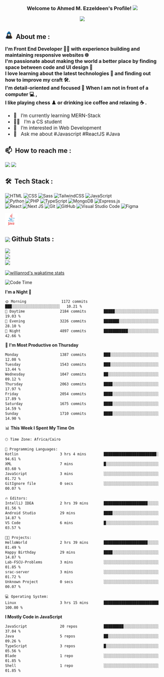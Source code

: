 <h3 align="center">
  Welcome to Ahmed M. Ezzeldeen's Profile!
  <img src="https://media.giphy.com/media/hvRJCLFzcasrR4ia7z/giphy.gif" width="28">
</h3>

<!-- Typing SVG by DenverCoder1 - https://github.com/DenverCoder1/readme-typing-svg -->
<p align="center">
  <a href="https://github.com/DenverCoder1/readme-typing-svg"><img src="https://readme-typing-svg.herokuapp.com/?lines=I'm%20Junior%20Software%20Engineer%20👨‍💻;I'm%20Front-End%20developer;Always%20learning%20new%20things&font=Fira%20Code&center=true&width=440&height=45&color=2196f3&vCenter=true&size=24"></a>
</p>

## <img src ="https://github.com/0xAbdulKhalid/0xAbdulKhalid/raw/main/assets/mdImages/about_me.gif" width=25px> &nbsp;About me :

<p Style="font-size:16px; font-weight:bold; ">
I'm Front End Developer 🧑‍💻 with experience building and maintaining responsive websites 🌐<br>
I'm passionate about making the world a better place by finding space between code and UI design 🎨<br>
I love learning about the latest technologies 🚀 and finding out how to improve my craft 🛠️.<br> I'm detail-oriented and focused 🤏 
When I am not in front of a computer 💻️ ,<br> I like playing chess ♟️ or drinking ice coffee and relaxing ☕️ .
</p>

<ul style="font-size:16px">
<li>🌱 &nbsp; I’m currently learning MERN-Stack</li>
<li>👨‍💻 &nbsp; I’m a CS student</li>
<li>👀 &nbsp; I’m interested in Web Development</li>
<li>💬 &nbsp; Ask me about #Javascript #ReactJS #Java</li>
</ul>

## 📫 &nbsp;How to reach me :

<a href="https://www.linkedin.com/in/ahmed3zzeldeen/" target="_blank"><img src="https://img.shields.io/badge/-Ahmed%20M.%20Ezzeldeen-0077B5?style=for-the-badge&logo=Linkedin&logoColor=white"/></a>
<a href="https://telegram.me/Ahmed3zzeldeen" target="_blank"><img src="https://img.shields.io/badge/-Ahmed%20M.%20Ezzeldeen-0077B5?style=for-the-badge&logo=Telegram&logoColor=white"/></a>

## 🛠 &nbsp;Tech Stack :

![HTML](https://img.shields.io/badge/HTML5-E34F26?style=for-the-badge&logo=html5&logoColor=white) ![CSS](https://img.shields.io/badge/CSS3-1572B6?style=for-the-badge&logo=css3&logoColor=white) ![Sass](https://img.shields.io/badge/Sass-CC6699?style=for-the-badge&logo=sass&logoColor=white) ![TailwindCSS](https://img.shields.io/badge/tailwindcss-%2338B2AC.svg?style=for-the-badge&logo=tailwind-css&logoColor=white) ![JavaScript](https://img.shields.io/badge/JavaScript-323330?style=for-the-badge&logo=javascript&logoColor=F7DF1E) </br> ![Python](https://img.shields.io/badge/Python-FFD43B?style=for-the-badge&logo=python&logoColor=blue) ![PHP](https://img.shields.io/badge/PHP-777BB4?style=for-the-badge&logo=php&logoColor=white) ![TypeScript](https://img.shields.io/badge/typescript-%23007ACC.svg?style=for-the-badge&logo=typescript&logoColor=white) ![MongoDB](https://img.shields.io/badge/MongoDB-%234ea94b.svg?style=for-the-badge&logo=mongodb&logoColor=white) ![Express.js](https://img.shields.io/badge/express.js-%23404d59.svg?style=for-the-badge&logo=express&logoColor=%2361DAFB) </br> ![React](https://img.shields.io/badge/react-%2320232a.svg?style=for-the-badge&logo=react&logoColor=%2361DAFB) ![Next JS](https://img.shields.io/badge/Next-black?style=for-the-badge&logo=next.js&logoColor=white) ![Git](https://img.shields.io/badge/GIT-E44C30?style=for-the-badge&logo=git&logoColor=white) ![GitHub](https://img.shields.io/badge/GitHub-100000?style=for-the-badge&logo=github&logoColor=white) ![Visual Studio Code](https://img.shields.io/badge/VSCode-0078D4?style=for-the-badge&logo=visual%20studio%20code&logoColor=white) ![Figma](https://img.shields.io/badge/figma-%23F24E1E.svg?style=for-the-badge&logo=figma&logoColor=white)&nbsp;

<a href="https://www.java.com" target="_blank"> <img src="https://raw.githubusercontent.com/devicons/devicon/master/icons/java/java-original-wordmark.svg" alt="java" width="40" height="40"/></a>

<!-- ![Figma](https://img.shields.io/badge/figma-05122A.svg?style=for-the-badge&logo=figma&logoColor=white) -->

## <img src = "https://media.giphy.com/media/iY8CRBdQXODJSCERIr/giphy.gif" align="center" width ="30px"> Github Stats :

![](https://github-readme-stats.vercel.app/api?username=Ahmed3zzeldeen&theme=tokyonight&hide_border=false&include_all_commits=false&count_private=false)<br/>
![](https://github-readme-streak-stats.herokuapp.com/?user=Ahmed3zzeldeen&theme=tokyonight&hide_border=false)<br/>
![](https://github-readme-stats.vercel.app/api/top-langs?username=Ahmed3zzeldeen&theme=tokyonight&hide_border=false&layout=compact&include_all_commits=true&count_private=false)<br/>

[![willianrod's wakatime stats](https://github-readme-stats.vercel.app/api/wakatime?username=ahmed3zzeldeen&layout=compact)](https://github.com/anuraghazra/github-readme-stats)

<!--START_SECTION:waka-->
![Code Time](http://img.shields.io/badge/Code%20Time-1%2C320%20hrs%2047%20mins-blue)

**I'm a Night 🦉** 

```text
🌞 Morning                1172 commits        ███░░░░░░░░░░░░░░░░░░░░░░   10.21 % 
🌆 Daytime                2184 commits        █████░░░░░░░░░░░░░░░░░░░░   19.03 % 
🌃 Evening                3226 commits        ███████░░░░░░░░░░░░░░░░░░   28.10 % 
🌙 Night                  4897 commits        ███████████░░░░░░░░░░░░░░   42.66 % 
```
📅 **I'm Most Productive on Thursday** 

```text
Monday                   1387 commits        ███░░░░░░░░░░░░░░░░░░░░░░   12.08 % 
Tuesday                  1543 commits        ███░░░░░░░░░░░░░░░░░░░░░░   13.44 % 
Wednesday                1047 commits        ██░░░░░░░░░░░░░░░░░░░░░░░   09.12 % 
Thursday                 2063 commits        ████░░░░░░░░░░░░░░░░░░░░░   17.97 % 
Friday                   2054 commits        ████░░░░░░░░░░░░░░░░░░░░░   17.89 % 
Saturday                 1675 commits        ████░░░░░░░░░░░░░░░░░░░░░   14.59 % 
Sunday                   1710 commits        ████░░░░░░░░░░░░░░░░░░░░░   14.90 % 
```


📊 **This Week I Spent My Time On** 

```text
🕑︎ Time Zone: Africa/Cairo

💬 Programming Languages: 
Kotlin                   3 hrs 4 mins        ████████████████████████░   94.61 % 
XML                      7 mins              █░░░░░░░░░░░░░░░░░░░░░░░░   03.60 % 
JavaScript               3 mins              ░░░░░░░░░░░░░░░░░░░░░░░░░   01.72 % 
GitIgnore file           0 secs              ░░░░░░░░░░░░░░░░░░░░░░░░░   00.07 % 

🔥 Editors: 
IntelliJ IDEA            2 hrs 39 mins       ████████████████████░░░░░   81.56 % 
Android Studio           29 mins             ████░░░░░░░░░░░░░░░░░░░░░   14.87 % 
VS Code                  6 mins              █░░░░░░░░░░░░░░░░░░░░░░░░   03.57 % 

🐱‍💻 Projects: 
HelloWorld               2 hrs 39 mins       ████████████████████░░░░░   81.49 % 
Happy Birthday           29 mins             ████░░░░░░░░░░░░░░░░░░░░░   14.87 % 
Lab-FSCU-Problems        3 mins              ░░░░░░░░░░░░░░░░░░░░░░░░░   01.85 % 
srac-server              3 mins              ░░░░░░░░░░░░░░░░░░░░░░░░░   01.72 % 
Unknown Project          0 secs              ░░░░░░░░░░░░░░░░░░░░░░░░░   00.07 % 

💻 Operating System: 
Linux                    3 hrs 15 mins       █████████████████████████   100.00 % 
```

**I Mostly Code in JavaScript** 

```text
JavaScript               20 repos            █████████░░░░░░░░░░░░░░░░   37.04 % 
Java                     5 repos             ██░░░░░░░░░░░░░░░░░░░░░░░   09.26 % 
TypeScript               3 repos             █░░░░░░░░░░░░░░░░░░░░░░░░   05.56 % 
Blade                    1 repo              ░░░░░░░░░░░░░░░░░░░░░░░░░   01.85 % 
Shell                    1 repo              ░░░░░░░░░░░░░░░░░░░░░░░░░   01.85 % 
```




<!--END_SECTION:waka-->
